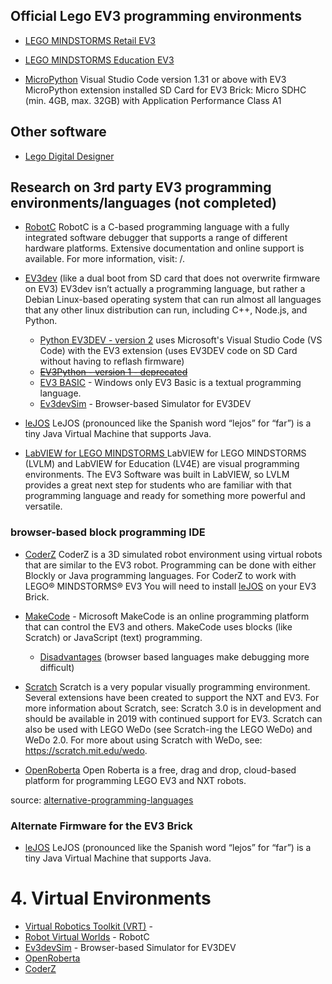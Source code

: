 ## Official Lego EV3 programming environments
* [LEGO MINDSTORMS Retail EV3](https://www.lego.com/en-ca/themes/mindstorms/downloads)

* [LEGO MINDSTORMS Education EV3](https://education.lego.com/en-us/downloads/mindstorms-ev3/software)

* [MicroPython](https://education.lego.com/en-us/downloads/mindstorms-ev3/software#MicroPython)
Visual Studio Code version 1.31 or above with EV3 MicroPython extension installed
SD Card for EV3 Brick: Micro SDHC (min. 4GB, max. 32GB) with Application Performance Class A1

## Other software
* [Lego Digital Designer](https://www.lego.com/en-us/ldd)

## Research on 3rd party EV3 programming environments/languages (not completed)
* [RobotC](http://www.robotc.net)
RobotC is a C-based programming language with a fully integrated software debugger that supports a range of different hardware platforms. 
Extensive documentation and online support is available. For more information, visit: /.

* [EV3dev](http://www.ev3dev.org/) 
(like a dual boot from SD card that does not overwrite firmware on EV3)
EV3dev isn’t actually a programming language, but rather a Debian Linux-based operating system that can run almost all languages that any other linux distribution can run, including C++, Node.js, and Python. 
  * [Python EV3DEV - version 2](https://sites.google.com/site/ev3devpython/) 
  uses Microsoft's Visual Studio Code (VS Code) with the EV3 extension (uses EV3DEV code on SD Card without having to reflash firmware)
  * ~~[EV3Python - version 1 - deprecated](https://sites.google.com/site/ev3python/)~~
  * [EV3 BASIC](https://sites.google.com/site/ev3basic/) - Windows only
  EV3 Basic is a textual programming language.
  * [Ev3devSim](https://www.aposteriori.com.sg/Ev3devSim/index.html) - Browser-based Simulator for EV3DEV

* [leJOS](http://www.lejos.org/ev3.php)
LeJOS (pronounced like the Spanish word “lejos” for “far”) is a tiny Java Virtual Machine that supports Java. 

* [LabVIEW for LEGO MINDSTORMS ](https://www.ni.com/en-ca/support/downloads/software-products/download.labview-for-lego-mindstorms.html)
LabVIEW for LEGO MINDSTORMS (LVLM) and LabVIEW for Education (LV4E) are visual programming environments. 
The EV3 Software was built in LabVIEW, so LVLM provides a great next step for students who are familiar with that programming language and ready for something more powerful and versatile. 

### browser-based block programming IDE
* [CoderZ](https://gocoderz.com/)
CoderZ is a 3D simulated robot environment using virtual robots that are similar to the EV3 robot.
Programming can be done with either Blockly or Java programming languages. 
For CoderZ to work with LEGO® MINDSTORMS® EV3 You will need to install [leJOS](http://www.lejos.org/ev3.php) on your EV3 Brick.

* [MakeCode](makecode.mindstorms.com) - Microsoft MakeCode is an online programming platform that can control the EV3 and others.  MakeCode uses blocks (like Scratch) or JavaScript (text) programming.
  * [Disadvantages](https://thecodingfun.com/2020/05/28/is-it-a-good-alternative-to-use-microsoft-makecode-to-program-lego-mindstorms-ev3-part-2/) (browser based languages make debugging more difficult)

* [Scratch](https://scratch.mit.edu/)
Scratch is a very popular visually programming environment. Several extensions have been created to support the NXT and EV3. 
For more information about Scratch, see:   Scratch 3.0 is in development and should be available in 2019 with continued support for EV3. Scratch can also be used with LEGO WeDo (see Scratch-ing the LEGO WeDo) and WeDo 2.0. For more about using Scratch with WeDo, see: https://scratch.mit.edu/wedo.

* [OpenRoberta](https://lab.open-roberta.org/)
Open Roberta is a free, drag and drop, cloud-based platform for programming LEGO EV3 and NXT robots. 





source: [alternative-programming-languages](http://www.legoengineering.com/alternative-programming-languages/)

### Alternate Firmware for the EV3 Brick

* [leJOS](http://www.lejos.org/ev3.php)
LeJOS (pronounced like the Spanish word “lejos” for “far”) is a tiny Java Virtual Machine that supports Java. 






# 4. Virtual Environments
* [Virtual Robotics Toolkit (VRT)](https://www.firstroboticscanada.org/cancode/vrt/) - 
* [Robot Virtual Worlds](http://www.robotvirtualworlds.com/) - RobotC
* [Ev3devSim](https://www.aposteriori.com.sg/Ev3devSim/index.html) - Browser-based Simulator for EV3DEV
* [OpenRoberta](https://lab.open-roberta.org/)
* [CoderZ](https://gocoderz.com/)
